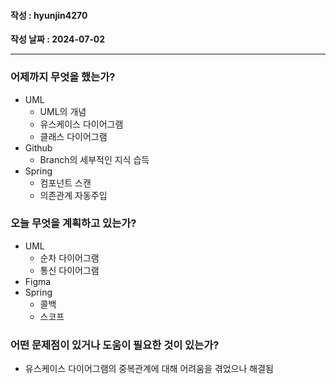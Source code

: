 #### 작성 : hyunjin4270
**작성 날짜 : 2024-07-02**

---
### 어제까지 무엇을 했는가?
 - UML
   - UML의 개념
    - 유스케이스 다이어그램
    - 클래스 다이어그램
 - Github
    - Branch의 세부적인 지식 습득
 - Spring
    - 컴포넌트 스캔
    - 의존관계 자동주입
 
### 오늘 무엇을 계획하고 있는가?
 - UML
   - 순차 다이어그램
   - 통신 다이어그램
 - Figma
 - Spring
   - 콜백
   - 스코프

### 어떤 문제점이 있거나 도움이 필요한 것이 있는가?
  - 유스케이스 다이어그램의 중복관계에 대해 어려움을 겪었으나 해결됨